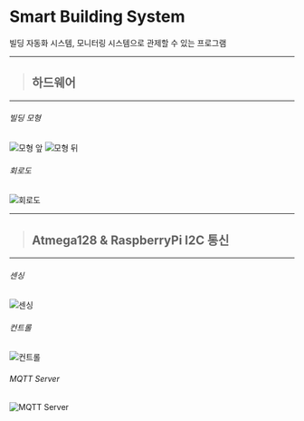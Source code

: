 # Smart Building System

빌딩 자동화 시스템, 모니터링 시스템으로 관제할 수 있는 프로그램

****
>## 하드웨어
****
###### 빌딩 모형
![모형 앞](/readmeFile/MainView.PNG) ![모형 뒤](/readmeFile/MainView.PNG) 

###### 회로도
![회로도](/readmeFile/ThisProgramViewMenuBar.PNG)

****
>## Atmega128 & RaspberryPi I2C 통신
****
###### 센싱
![센싱](/readmeFile/MainView.PNG) 

###### 컨트롤
![컨트롤](/readmeFile/ThisProgramViewMenuBar.PNG)

###### MQTT Server
![MQTT Server](/readmeFile/ThisProgramViewMenuBar.PNG)






<!--



****
>## Atmega128 & RaspberryPi I2C 통신
****

###### 난수를 사용하여 값을 전송하여 화면에 출력하는 동작
###### 시뮬레이션-시작 또는 화면 하단의 Start 버튼을 통해 시뮬레이션 동작 수행 가능
![시뮬레이션 메뉴 바](/readmeFile/SimulationMenuBar.PNG)
###### 초 단위로 난수로 생성된 값이 LiveChart를 통해 출력
###### 시뮬레이션 동작 중에는 초록색으로 출력됨
![시뮬레이션 시작](/readmeFile/SimulationStart.PNG)
###### Stop 또는 시뮬레이션-종료 버튼을 통해 시뮬레이션 정지
![시뮬레이션 종료](/readmeFile/SimulationStop.PNG)
###### 가장 최근의 5개의 값만 출력하도록 확대/축소 버튼을 통해 조작 가능 
![줌인, 줌아웃 토글](/readmeFile/SimulationZoomIn.PNG)
****
>#아두이노 포트
****
###### 아두이노가 연결된 포트번호를 확인할 수 있다.
![포트목록1](/readmeFile/PortListNone.PNG)
###### 버튼을 클릭하면 포트번호 목록을 탐색한다.
![포트목록탐색](/readmeFile/PortListReset.PNG)
###### 연결된 포트번호를 확인할 수 있다.
![포트목록2](/readmeFile/PortListNew.PNG)
****
>#데이터베이스 활용
****
###### 데이터베이스에 시뮬레이션 결과 값을 저장
![데이터베이스저장](/readmeFile/DBDATA.PNG)
-->
